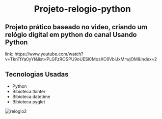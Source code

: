 <h1 align="center">  Projeto-relogio-python </h1>
<h2> Projeto prático baseado no video, criando um relógio digital em python do canal Usando Python </h2>
<link>link: https://www.youtube.com/watch?v=TknTtYa0yYI&list=PLGFzROSPU9oUESl0MosXC6VblJxMrwjOM&index=2</link>
<h2>Tecnologias Usadas</h2>
<ul> 
  <li>Python</li>
  <li>Bibioteca tkinter</li>
  <li>Bibioteca datetime</li>
  <li>Bibioteca pyglet</li>
</ul>

![relogio2](https://user-images.githubusercontent.com/87831574/185694189-78ea27c7-ee0e-4af2-8e39-a8816a55c23c.png)

